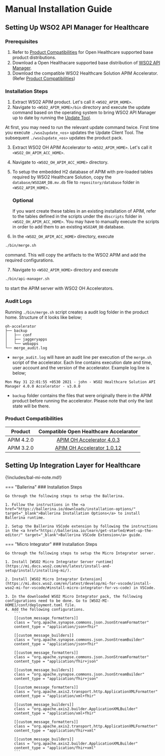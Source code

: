 # Manual Installation Guide

## Setting Up WSO2 API Manager for Healthcare

### Prerequisites
1. Refer to [Product Compatibilities](#product-compatibilities) for Open Healthcare supported base product distributions.
2. Download a Open Healthacare supported base distribution of [WSO2 API Manager](https://wso2.com/api-management/previous-releases/).
3. Download the compatible WSO2 Healthcare Solution APIM Accelerator. (Refer [Product Compatibilities](#product-compatibilities))

### Installation Steps
1. Extract WSO2 APIM product. Let's call it `<WSO2_APIM_HOME>`.
2. Navigate to `<WSO2_APIM_HOME>/bin` directory and execute the update command based on the operating system to bring WSO2 API Manager up to date by running the [Update Tool](https://updates.docs.wso2.com/en/latest/updates/update-tool/). 

At first, you may need to run the relevant update command twice. First time you execute `./wso2update_<os>` updates the Update Client Tool. The subsequent `./wso2update_<os>` updates the product pack.

3. Extract WSO2 OH APIM Accelerator to `<WSO2_APIM_HOME>`. Let's call it `<WSO2_OH_APIM_ACC_HOME>`.
4. Navigate to `<WSO2_OH_APIM_ACC_HOME>` directory.
5. To setup the embedded H2 database of APIM with pre-loaded tables required by WSO2 Healthcare Solution, copy the `database/WSO2AM_DB.mv.db` file to `repository/database` folder in `<WSO2_APIM_HOME>`.

    ### Optional
    If you want create these tables in an existing installation of APIM, refer to the tables defined in the scripts under the `dbscripts` folder in `<WSO2_OH_APIM_ACC_HOME>`. You may have to manually execute the scripts in order to add them to an existing `WSO2AM_DB` database.

6. In the `<WSO2_OH_APIM_ACC_HOME>` directory, execute 
```sh
./bin/merge.sh
``` 
command. This will copy the artifacts to the WSO2 APIM and add the required configurations.

7. Navigate to `<WSO2_APIM_HOME>` directory and execute 
```sh
./bin/api-manager.sh
```
to start the APIM server with WSO2 OH Accelerators.

### Audit Logs
Running `./bin/merge.sh` script creates a audit log folder in the product home. Structure of it looks like below;


```
oh-accelerator
├── backup
│   ├── conf
│   ├── jaggeryapps
│   └── webapps
└── merge_audit.log

```

- `merge_audit.log` will have an audit line per execution of the `merge.sh` script of the accelerator. Each line contains execution date and time, user account and the version of the accelerator. Example log line is below;
```buttonless
Mon May 31 22:01:55 +0530 2021 - john - WSO2 Healthcare Solution API Manager 4.0.0 Accelerator - v3.0.0
```
- `backup` folder contains the files that were originally there in the APIM product before running the accelerator. Please note that only the last state will be there. 

### Product Compatibilities

| Product          | Compatible Open Healthcare Accelarator  |
|---------------------------|-----------------------------------------|
|<center>APIM 4.2.0</center>|<center>[APIM OH Accelerator 4.0.3](https://github.com/wso2-enterprise/open-healthcare-apim/releases/download/v4.0.3/wso2oh-apim-accelerator-4.0.3.zip)</center>                           |
|<center>APIM 3.2.0</center>|<center>[APIM OH Accelerator 1.0.12](https://github.com/wso2-enterprise/open-healthcare-apim/releases/download/v1.0.12/wso2oh-apim-accelerator-1.0.12.zip)</center>                        |                  |


## Setting Up Integration Layer for Healthcare

{!includes/bal-mi-note.md!}

=== "Ballerina"
    <a id="ballerina-installation-steps"></a>
    ### Installation Steps

    Go through the following steps to setup the Ballerina. 

    1. Follow the instructions in the <a href="https://ballerina.io/downloads/installation-options/" target="_blank">Ballerina Installation Options</a> to install Ballerina runtime.

    2. Setup the Ballerina VSCode extension by following the instructions in the <a href="https://ballerina.io/learn/get-started/#set-up-the-editor/" target="_blank">Ballerina VSCode Extension</a> guide.

=== "Micro Integrator"
    <a id="mi-installation-steps"></a>
    ###  Installation Steps

    Go through the following steps to setup the Micro Integrator server. 

    1. Install [WSO2 Micro Integrator Server runtime](https://mi.docs.wso2.com/en/latest/install-and-setup/install/installing-mi/).  

    2. Install [WSO2 Micro Integrator Extension](https://mi.docs.wso2.com/en/latest/develop/mi-for-vscode/install-wso2-mi-for-vscode/#install-micro-integrator-for-vs-code) in VSCode. 

    3. In the downloaded WSO2 Micro Integrator pack, the following configurations need to be done. Go to [WSO2-MI-HOME]/conf/deployment.toml file. 
    4. Add the following configurations. 
        ```
        [[custom_message_formatters]]
        class = "org.apache.synapse.commons.json.JsonStreamFormatter"
        content_type = "application/json+fhir"

        [[custom_message_builders]]
        class = "org.apache.synapse.commons.json.JsonStreamBuilder"
        content_type = "application/json+fhir"

        [[custom_message_formatters]]
        class = "org.apache.synapse.commons.json.JsonStreamFormatter"
        content_type = "application/fhir+json"

        [[custom_message_builders]]
        class = "org.apache.synapse.commons.json.JsonStreamBuilder"
        content_type = "application/fhir+json"

        [[custom_message_formatters]]
        class = "org.apache.axis2.transport.http.ApplicationXMLFormatter"
        content_type = "application/xml+fhir"

        [[custom_message_builders]]
        class = "org.apache.axis2.builder.ApplicationXMLBuilder"
        content_type = "application/xml+fhir"

        [[custom_message_formatters]]
        class = "org.apache.axis2.transport.http.ApplicationXMLFormatter"
        content_type = "application/fhir+xml"

        [[custom_message_builders]]
        class = "org.apache.axis2.builder.ApplicationXMLBuilder"
        content_type = "application/fhir+xml"
        ```
